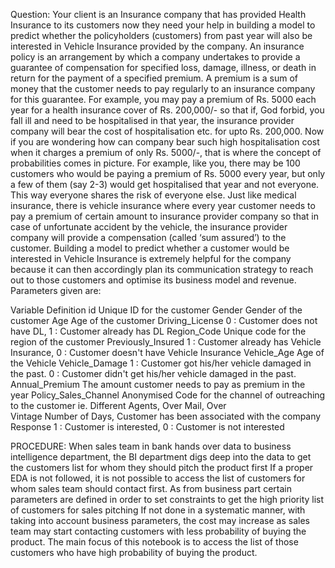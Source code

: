 Question:
Your client is an Insurance company that has provided Health Insurance to its customers now they need your help in building a model to predict whether the policyholders (customers) from past year will also be interested in Vehicle Insurance provided by the company.
An insurance policy is an arrangement by which a company undertakes to provide a guarantee of compensation for specified loss, damage, illness, or death in return for the payment of a specified premium. A premium is a sum of money that the customer needs to pay regularly to an insurance company for this guarantee.
For example, you may pay a premium of Rs. 5000 each year for a health insurance cover of Rs. 200,000/- so that if, God forbid, you fall ill and need to be hospitalised in that year, the insurance provider company will bear the cost of hospitalisation etc. for upto Rs. 200,000. Now if you are wondering how can company bear such high hospitalisation cost when it charges a premium of only Rs. 5000/-, that is where the concept of probabilities comes in picture. For example, like you, there may be 100 customers who would be paying a premium of Rs. 5000 every year, but only a few of them (say 2-3) would get hospitalised that year and not everyone. This way everyone shares the risk of everyone else.
Just like medical insurance, there is vehicle insurance where every year customer needs to pay a premium of certain amount to insurance provider company so that in case of unfortunate accident by the vehicle, the insurance provider company will provide a compensation (called ‘sum assured’) to the customer.
Building a model to predict whether a customer would be interested in Vehicle Insurance is extremely helpful for the company because it can then accordingly plan its communication strategy to reach out to those customers and optimise its business model and revenue. Parameters given are:

Variable	                                        Definition
id	                                              Unique ID for the customer
Gender	                                          Gender of the customer
Age       	                                      Age of the customer
Driving_License                                   0 : Customer does not have DL, 1 : Customer already has DL
Region_Code	                                      Unique code for the region of the customer
Previously_Insured	                              1 : Customer already has Vehicle Insurance, 0 : Customer doesn't have Vehicle Insurance
Vehicle_Age	                                      Age of the Vehicle 
Vehicle_Damage	                                  1 : Customer got his/her vehicle damaged in the past.
                                                  0 : Customer didn't get his/her vehicle damaged in the past.
Annual_Premium	                                  The amount customer needs to pay as premium in the year
Policy_Sales_Channel	                            Anonymised Code for the channel of outreaching to the customer ie. Different Agents, Over Mail, Over                              
Vintage                                         	Number of Days, Customer has been associated with the company
Response	                                         1 :  Customer is interested, 0 : Customer is not interested



PROCEDURE:
When sales team in bank hands over data to business intelligence department, the BI department digs deep into the data to get the customers list for whom they should pitch the product first
If a proper EDA is not followed, it is not possible to access the list of customers for whom sales team should contact first.
As from business part certain parameters are defined in order to set constraints to get the high priority list of customers for sales pitching
If not done in a systematic manner, with taking into account business parameters, the cost may increase as sales team may start contacting customers with less probability of buying the product.
The main focus of this notebook is to access the list of  those customers who have high probability of buying the product.




